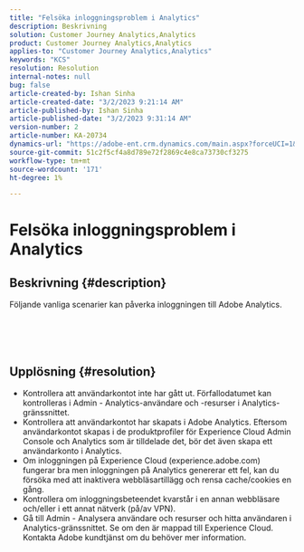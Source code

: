 ```yaml
---
title: "Felsöka inloggningsproblem i Analytics"
description: Beskrivning
solution: Customer Journey Analytics,Analytics
product: Customer Journey Analytics,Analytics
applies-to: "Customer Journey Analytics,Analytics"
keywords: "KCS"
resolution: Resolution
internal-notes: null
bug: false
article-created-by: Ishan Sinha
article-created-date: "3/2/2023 9:21:14 AM"
article-published-by: Ishan Sinha
article-published-date: "3/2/2023 9:31:14 AM"
version-number: 2
article-number: KA-20734
dynamics-url: "https://adobe-ent.crm.dynamics.com/main.aspx?forceUCI=1&pagetype=entityrecord&etn=knowledgearticle&id=09c77c8f-dbb8-ed11-83fe-6045bd0065f9"
source-git-commit: 51c2f5cf4a8d789e72f2869c4e8ca73730cf3275
workflow-type: tm+mt
source-wordcount: '171'
ht-degree: 1%

---
```


# Felsöka inloggningsproblem i Analytics

## Beskrivning {#description}

Följande vanliga scenarier kan påverka inloggningen till Adobe Analytics.<br><br> <br><br> 

## Upplösning {#resolution}


- Kontrollera att användarkontot inte har gått ut. Förfallodatumet kan kontrolleras i Admin - Analytics-användare och -resurser i Analytics-gränssnittet.
- Kontrollera att användarkontot har skapats i Adobe Analytics. Eftersom användarkontot skapas i de produktprofiler för Experience Cloud Admin Console och Analytics som är tilldelade det, bör det även skapa ett användarkonto i Analytics.
- Om inloggningen på Experience Cloud (experience.adobe.com) fungerar bra men inloggningen på Analytics genererar ett fel, kan du försöka med att inaktivera webbläsartillägg och rensa cache/cookies en gång.
- Kontrollera om inloggningsbeteendet kvarstår i en annan webbläsare och/eller i ett annat nätverk (på/av VPN).
- Gå till Admin - Analysera användare och resurser och hitta användaren i Analytics-gränssnittet. Se om den är mappad till Experience Cloud. Kontakta Adobe kundtjänst om du behöver mer information.



